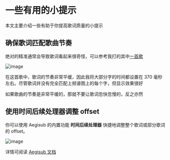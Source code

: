 # 一些有用的小提示
本文主要介绍一些有助于你提高歌词质量的小提示

## 确保歌词匹配歌曲节奏
绝对的精准通常会导致歌词看起来很奇怪，可以参考我打的其中[一首歌](https://open.spotify.com/track/6LY0X62hygBthNXzbQmush)

![image](https://github.com/user-attachments/assets/0788b329-9182-4011-8b50-6e23e2abc84c)

在这首歌中，歌词的节奏非常平缓，因此我将大部分字的时间都设置在 370 毫秒左右。尽管歌词并没有完全匹配上频谱图上的每个字，但显示效果很好

如果歌曲的节奏是非常平缓的，那就不要让歌词忽快忽慢的，反之亦然

## 使用时间后续处理器调整 offset
你可以使用 Aegisub 的内置功能 **时间后续处理器** 快捷地调整整个歌词或部分歌词的 offset。  

![image](https://github.com/user-attachments/assets/5cffa0fd-0509-45d5-aaa2-bc89479f81dd)  

详情可阅读 [Aegisub 文档](https://aegisub.org/zh-cn/docs/latest/timing_post-processor/)